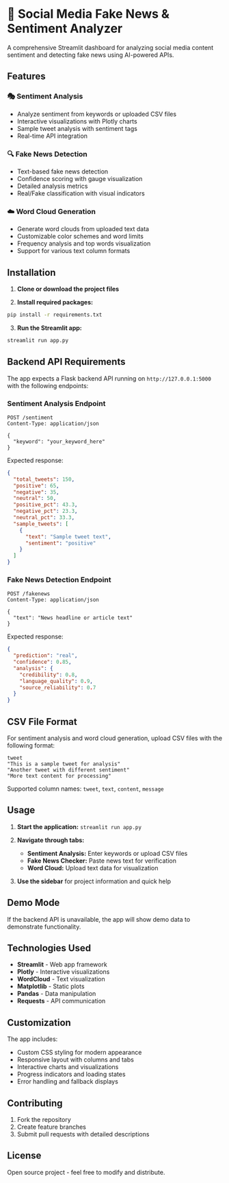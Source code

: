 # 📰 Social Media Fake News & Sentiment Analyzer

A comprehensive Streamlit dashboard for analyzing social media content sentiment and detecting fake news using AI-powered APIs.

## Features

### 🎭 Sentiment Analysis
- Analyze sentiment from keywords or uploaded CSV files
- Interactive visualizations with Plotly charts
- Sample tweet analysis with sentiment tags
- Real-time API integration

### 🔍 Fake News Detection
- Text-based fake news detection
- Confidence scoring with gauge visualization
- Detailed analysis metrics
- Real/Fake classification with visual indicators

### ☁️ Word Cloud Generation
- Generate word clouds from uploaded text data
- Customizable color schemes and word limits
- Frequency analysis and top words visualization
- Support for various text column formats

## Installation

1. **Clone or download the project files**

2. **Install required packages:**
```bash
pip install -r requirements.txt
```

3. **Run the Streamlit app:**
```bash
streamlit run app.py
```

## Backend API Requirements

The app expects a Flask backend API running on `http://127.0.0.1:5000` with the following endpoints:

### Sentiment Analysis Endpoint
```
POST /sentiment
Content-Type: application/json

{
  "keyword": "your_keyword_here"
}
```

Expected response:
```json
{
  "total_tweets": 150,
  "positive": 65,
  "negative": 35,
  "neutral": 50,
  "positive_pct": 43.3,
  "negative_pct": 23.3,
  "neutral_pct": 33.3,
  "sample_tweets": [
    {
      "text": "Sample tweet text",
      "sentiment": "positive"
    }
  ]
}
```

### Fake News Detection Endpoint
```
POST /fakenews
Content-Type: application/json

{
  "text": "News headline or article text"
}
```

Expected response:
```json
{
  "prediction": "real",
  "confidence": 0.85,
  "analysis": {
    "credibility": 0.8,
    "language_quality": 0.9,
    "source_reliability": 0.7
  }
}
```

## CSV File Format

For sentiment analysis and word cloud generation, upload CSV files with the following format:

```csv
tweet
"This is a sample tweet for analysis"
"Another tweet with different sentiment"
"More text content for processing"
```

Supported column names: `tweet`, `text`, `content`, `message`

## Usage

1. **Start the application:** `streamlit run app.py`
2. **Navigate through tabs:**
   - **Sentiment Analysis:** Enter keywords or upload CSV files
   - **Fake News Checker:** Paste news text for verification
   - **Word Cloud:** Upload text data for visualization

3. **Use the sidebar** for project information and quick help

## Demo Mode

If the backend API is unavailable, the app will show demo data to demonstrate functionality.

## Technologies Used

- **Streamlit** - Web app framework
- **Plotly** - Interactive visualizations
- **WordCloud** - Text visualization
- **Matplotlib** - Static plots
- **Pandas** - Data manipulation
- **Requests** - API communication

## Customization

The app includes:
- Custom CSS styling for modern appearance
- Responsive layout with columns and tabs
- Interactive charts and visualizations
- Progress indicators and loading states
- Error handling and fallback displays

## Contributing

1. Fork the repository
2. Create feature branches
3. Submit pull requests with detailed descriptions

## License

Open source project - feel free to modify and distribute.